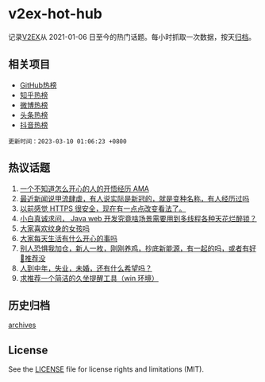 # v2ex-hot-hub

 记录[V2EX](https://www.v2ex.com/)从 2021-01-06 日至今的热门话题。每小时抓取一次数据，按天[归档](archives)。
 
 ## 相关项目

- [GitHub热榜](https://github.com/snaildev/github-hot-hub)
- [知乎热榜](https://github.com/snaildev/zhihu-hot-hub)
- [微博热榜](https://github.com/snaildev/weibo-hot-hub)
- [头条热榜](https://github.com/snaildev/toutiao-hot-hub)
- [抖音热榜](https://github.com/snaildev/douyin-hot-hub)


 `更新时间：2023-03-10 01:06:23 +0800`

## 热议话题

1. [一个不知道怎么开心的人的开悟经历 AMA](https://www.v2ex.com/t/922439)
1. [最近新闻说甲流肆虐，有人说实际是新冠的，就是变种名称，有人经历过吗](https://www.v2ex.com/t/922474)
1. [以前感觉 HTTPS 很安全，现在有一点点改变看法了。](https://www.v2ex.com/t/922534)
1. [小白真诚求问， Java web 开发究竟啥场景需要用到多线程各种天花烂醉锁？](https://www.v2ex.com/t/922519)
1. [大家喜欢纹身的女孩吗](https://www.v2ex.com/t/922618)
1. [大家每天生活有什么开心的事吗](https://www.v2ex.com/t/922514)
1. [别人恐惧我加仓，新人一枚，刚刚养鸡，抄底新能源，有一起的吗，或者有好🐔推荐没](https://www.v2ex.com/t/922486)
1. [人到中年，失业，未婚，还有什么希望吗？](https://www.v2ex.com/t/922502)
1. [求推荐一个简洁的久坐提醒工具（win 环境）](https://www.v2ex.com/t/922507)

## 历史归档

[archives](archives)

## License

See the [LICENSE](LICENSE) file for license rights and limitations (MIT).
